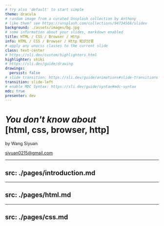 ```yaml
---
# try also 'default' to start simple
theme: dracula
# random image from a curated Unsplash collection by Anthony
# like them? see https://unsplash.com/collections/94734566/slidev
background: ./assets/images/bg.jpg
# some information about your slides, markdown enabled
title: HTML / CSS / Browser / Http
info: HTML / CSS / Browser / Http 知识分享
# apply any unocss classes to the current slide
class: text-center
# https://sli.dev/custom/highlighters.html
highlighter: shiki
# https://sli.dev/guide/drawing
drawings:
  persist: false
# slide transition: https://sli.dev/guide/animations#slide-transitions
transition: slide-left
# enable MDC Syntax: https://sli.dev/guide/syntax#mdc-syntax
mdc: true
presenter: dev
---
```


# <span class="text-gray-300"><i>You don't know about</i><br /><b class="text-white">\[html, css, browser, http\]</b></span>

by Wang Siyuan

<siyuan0215@gmail.com>

---
src: ./pages/introduction.md
---

---
src: ./pages/html.md
---

---
src: ./pages/css.md
---